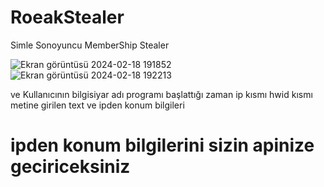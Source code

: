 # RoeakStealer
Simle Sonoyuncu MemberShip Stealer

![Ekran görüntüsü 2024-02-18 191852](https://github.com/roeak1337xd/RoeakStealer/assets/158747756/c3781d85-dd6e-4157-a144-bfe3fa1f942c)
                       ![Ekran görüntüsü 2024-02-18 192213](https://github.com/roeak1337xd/RoeakStealer/assets/158747756/01b23628-3913-4d8a-a4cc-149496514463)

ve Kullanıcının bilgisiyar adı programı başlattığı zaman ip kısmı hwid kısmı metine girilen text ve ipden konum bilgileri
# ipden konum bilgilerini sizin apinize geciriceksiniz
